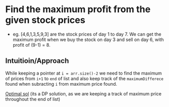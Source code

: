 # Find the maximum profit from the given stock prices 

 - eg. [4,6,1,3,5,9,3] are the stock prices of day 1 to day 7. We can get the maximum profit when we buy the stock on day 3 and sell on day 6, with profit of (9-1) = 8.

 ## Intuitioin/Approach
 While keeping a pointer at `i = arr.size()-2` we need to find the maximum of prices from `i+1` to `end` of list and also keep track of the `maximumDifferece` found when subracting `i` from maximum price found.
 
 [Optimal sol](./codes/optimalSolUsingDp.cpp) (its a DP solution, as we are keeping a track of maximum price throughout the end of list)